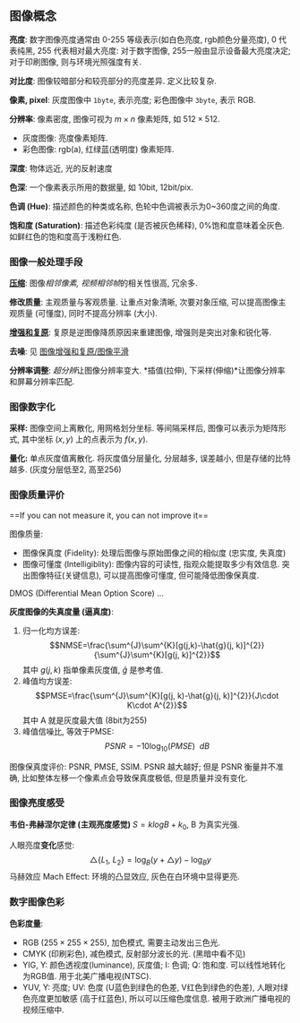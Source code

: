 ## 图像概念

**亮度**: 数字图像亮度通常由 0-255 等级表示(如白色亮度, rgb颜色分量亮度), 0 代表纯黑, 255 代表相对最大亮度: 对于数字图像, 255一般由显示设备最大亮度决定; 对于印刷图像, 则与环境光照强度有关.

**对比度**: 图像较暗部分和较亮部分的亮度差异. 定义比较复杂.

**像素, pixel**: 灰度图像中 `1byte`, 表示亮度; 彩色图像中 `3byte`, 表示 RGB.

**分辨率**: 像素密度, 图像可视为 $m\times n$ 像素矩阵, 如 $512\times512$.

- 灰度图像: 亮度像素矩阵.
- 彩色图像: rgb(a), 红绿蓝(透明度) 像素矩阵.

**深度**: 物体远近, 光的反射速度

**色深**: 一个像素表示所用的数据量, 如 10bit, 12bit/pix.

**色调 (Hue)**: 描述颜色的种类或名称, 色轮中色调被表示为0~360度之间的角度.

**饱和度 (Saturation)**: 描述色彩纯度 (是否被灰色稀释), 0%饱和度意味着全灰色. 如鲜红色的饱和度高于浅粉红色.

### 图像一般处理手段

**[压缩](图像编码与压缩.md)**: 图像*相邻像素, 视频相邻帧*的相关性很高, 冗余多.

**修改质量**: 主观质量与客观质量. 让重点对象清晰, 次要对象压缩, 可以提高图像主观质量 (可懂度), 同时不提高分辨率 (大小).

**[增强和复原](图像增强和复原.md)**: 复原是逆图像降质原因来重建图像, 增强则是突出对象和锐化等.

**去噪**: 见 [图像增强和复原/图像平滑](图像增强和复原.md)

**分辨率调整**: *超分辨*让图像分辨率变大. *插值(拉伸), 下采样(伸缩)*让图像分辨率和屏幕分辨率匹配.

### 图像数字化

**采样:** 图像空间上离散化, 用网格划分坐标. 等间隔采样后, 图像可以表示为矩阵形式, 其中坐标 $(x,y)$ 上的点表示为 $f(x,y)$.

**量化:** 单点灰度值离散化. 将灰度值分层量化, 分层越多, 误差越小, 但是存储的比特越多. (灰度分层低至2, 高至256)

### 图像质量评价

==If you can not measure it, you can not improve it==

图像质量: 

- 图像保真度 (Fidelity): 处理后图像与原始图像之间的相似度 (忠实度, 失真度)
- 图像可懂度 (Intelligiblity): 图像内容的可读性, 指观众能提取多少有效信息. 突出图像特征(关键信息), 可以提高图像可懂度, 但可能降低图像保真度.

DMOS (Differential Mean Option Score) ...

**灰度图像的失真度量 (逼真度)**:
1. 归一化均方误差: $$NMSE=\frac{\sum^{J}\sum^{K}[g(j,k)-\hat{g}(j, k)]^{2}}{\sum^{J}\sum^{K}[g(j, k)]^{2}}$$ 其中 $g(j,k)$ 指单像素灰度值, $\hat{g}$ 是参考值.
2. 峰值均方误差: $$PMSE=\frac{\sum^{J}\sum^{K}[g(j, k)-\hat{g}(j, k)]^{2}}{J\cdot K\cdot A^{2}}$$ 其中 A 就是灰度最大值 (8bit为255)
3. 峰值信噪比, 等效于PMSE: $$PSNR=-10\log_{10}(PMSE)\ \ dB$$

图像保真度评价: PSNR, PMSE, SSIM. PSNR 越大越好; 但是 PSNR 衡量并不准确, 比如整体左移一个像素点会导致保真度极低, 但是质量并没有变化.

### 图像亮度感受

**韦伯-弗赫涅尔定律 (主观亮度感觉)** $S=klogB+k_{0}$, B 为真实光强. 

人眼亮度**变化**感觉: $$\triangle\{L_{1},\ L_{2}\} = \log_{B}(y+\triangle y)-\log_{B}y$$ 马赫效应 Mach Effect: 环境的凸显效应, 灰色在白环境中显得更亮.

### 数字图像色彩

**色彩度量**: 
- RGB ($255\times 255\times 255)$, 加色模式, 需要主动发出三色光.
- CMYK (印刷彩色), 减色模式, 反射部分波长的光. (黑暗中看不见)
- YIG, Y: 颜色透视度(luminance), 灰度值; I: 色调; Q: 饱和度. 可以线性地转化为RGB值. 用于北美广播电视(NTSC).
- YUV, Y: 亮度; UV: 色度 (U蓝色到绿色的色差, V红色到绿色的色差), 人眼对绿色亮度更加敏感 (高于红蓝色), 所以可以压缩色度信息. 被用于欧洲广播电视的视频压缩中.